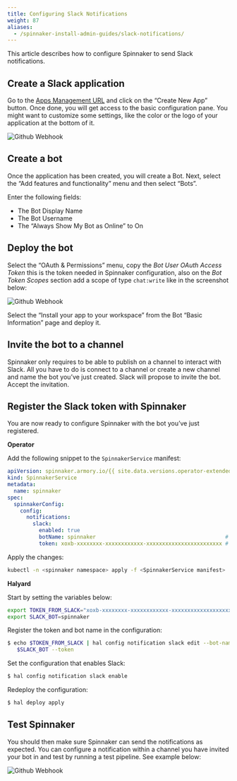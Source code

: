 ```yaml
---
title: Configuring Slack Notifications
weight: 87
aliases:
  - /spinnaker-install-admin-guides/slack-notifications/
---
```

This article describes how to configure Spinnaker to send Slack notifications.  

## Create a Slack application
Go to the [Apps Management URL](https://api.slack.com/apps) and click on the “Create New App” button. Once done, you will get access to the basic configuration pane. You might want to customize some settings, like the color or the logo of your application at the bottom of it.

![Github Webhook](/images/slack-notifications-1.png)

## Create a bot
Once the application has been created, you will create a Bot. Next, select the “Add features and functionality” menu and then select “Bots”.

Enter the following fields:

- The Bot Display Name
- The Bot Username
- The “Always Show My Bot as Online” to On

##  Deploy the bot

Select the “OAuth & Permissions” menu, copy the *Bot User OAuth Access Token* this is the token needed in Spinnaker configuration, also on the *Bot Token Scopes* section add a scope of type `chat:write` like in the screenshot below:

![Github Webhook](/images/slack-bot-credentials.png)

Select the “Install your app to your workspace” from the Bot “Basic Information” page and deploy it.

## Invite the bot to a channel

Spinnaker only requires to be able to publish on a channel to interact with Slack. All you have to do is connect to a channel or create a new channel and name the bot you’ve just created. Slack will propose to invite the bot. Accept the invitation.

## Register the Slack token with Spinnaker

You are now ready to configure Spinnaker with the bot you’ve just registered.

**Operator**

Add the following snippet to the `SpinnakerService` manifest:

```yaml
apiVersion: spinnaker.armory.io/{{ site.data.versions.operator-extended-crd-version }}
kind: SpinnakerService
metadata:
  name: spinnaker
spec:
  spinnakerConfig:  
    config:
      notifications:
        slack:
          enabled: true
          botName: spinnaker                                         # The name of your slack bot.
          token: xoxb-xxxxxxxx-xxxxxxxxxxxx-xxxxxxxxxxxxxxxxxxxxxxxx # Your slack bot token. This field supports "encrypted" secret references (https://docs.armory.io/spinnaker-install-admin-guides/secrets/)
```

Apply the changes:

```bash
kubectl -n <spinnaker namespace> apply -f <SpinnakerService manifest>
```

**Halyard**

Start by setting the variables below:

```bash
export TOKEN_FROM_SLACK="xoxb-xxxxxxxx-xxxxxxxxxxxx-xxxxxxxxxxxxxxxxxxxxxxxx"
export SLACK_BOT=spinnaker
```

Register the token and bot name in the configuration:

```bash
$ echo $TOKEN_FROM_SLACK | hal config notification slack edit --bot-name \
   $SLACK_BOT --token
```

Set the configuration that enables Slack:

```bash
$ hal config notification slack enable
```

Redeploy the configuration:

```bash
$ hal deploy apply
```

## Test Spinnaker

You should then make sure Spinnaker can send the notifications as expected. You can configure a notification within a channel you have invited your bot in and test by running a test pipeline. See example below:

![Github Webhook](/images/slack-notifications-3.png)

